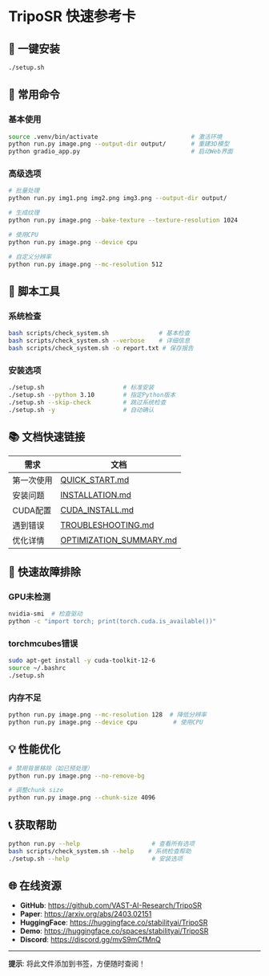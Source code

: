 # TripoSR 快速参考卡

## 🚀 一键安装

```bash
./setup.sh
```

## 📝 常用命令

### 基本使用
```bash
source .venv/bin/activate                          # 激活环境
python run.py image.png --output-dir output/       # 重建3D模型
python gradio_app.py                               # 启动Web界面
```

### 高级选项
```bash
# 批量处理
python run.py img1.png img2.png img3.png --output-dir output/

# 生成纹理
python run.py image.png --bake-texture --texture-resolution 1024

# 使用CPU
python run.py image.png --device cpu

# 自定义分辨率
python run.py image.png --mc-resolution 512
```

## 🔧 脚本工具

### 系统检查
```bash
bash scripts/check_system.sh              # 基本检查
bash scripts/check_system.sh --verbose    # 详细信息
bash scripts/check_system.sh -o report.txt # 保存报告
```

### 安装选项
```bash
./setup.sh                      # 标准安装
./setup.sh --python 3.10        # 指定Python版本
./setup.sh --skip-check         # 跳过系统检查
./setup.sh -y                   # 自动确认
```

## 📚 文档快速链接

| 需求 | 文档 |
|------|------|
| 第一次使用 | [QUICK_START.md](docs/QUICK_START.md) |
| 安装问题 | [INSTALLATION.md](docs/INSTALLATION.md) |
| CUDA配置 | [CUDA_INSTALL.md](docs/CUDA_INSTALL.md) |
| 遇到错误 | [TROUBLESHOOTING.md](docs/TROUBLESHOOTING.md) |
| 优化详情 | [OPTIMIZATION_SUMMARY.md](docs/OPTIMIZATION_SUMMARY.md) |

## 🐛 快速故障排除

### GPU未检测
```bash
nvidia-smi  # 检查驱动
python -c "import torch; print(torch.cuda.is_available())"
```

### torchmcubes错误
```bash
sudo apt-get install -y cuda-toolkit-12-6
source ~/.bashrc
./setup.sh
```

### 内存不足
```bash
python run.py image.png --mc-resolution 128  # 降低分辨率
python run.py image.png --device cpu          # 使用CPU
```

## 💡 性能优化

```bash
# 禁用背景移除（如已预处理）
python run.py image.png --no-remove-bg

# 调整chunk size
python run.py image.png --chunk-size 4096
```

## 📞 获取帮助

```bash
python run.py --help                    # 查看所有选项
bash scripts/check_system.sh --help    # 系统检查帮助
./setup.sh --help                       # 安装选项
```

## 🌐 在线资源

- **GitHub**: https://github.com/VAST-AI-Research/TripoSR
- **Paper**: https://arxiv.org/abs/2403.02151
- **HuggingFace**: https://huggingface.co/stabilityai/TripoSR
- **Demo**: https://huggingface.co/spaces/stabilityai/TripoSR
- **Discord**: https://discord.gg/mvS9mCfMnQ

---

**提示**: 将此文件添加到书签，方便随时查阅！
